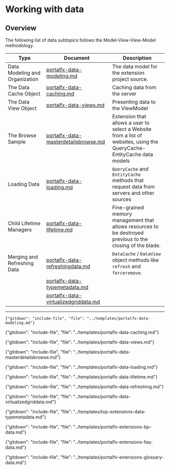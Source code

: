 
# Working with data

  ## Overview

The following list of data subtopics follows the Model-View-View-Model methodology.

| Type                             | Document                                                                     | Description |
| -------------------------------- | ---------------------------------------------------------------------------- | ---- |
| Data Modeling and Organization   | [portalfx-data-modeling.md](portalfx-data-modeling.md)                       | The data model for the extension project source. | 
| The Data Cache Object            | [portalfx-data-caching.md](portalfx-data-caching.md)                         | Caching data from the server |
| The Data View Object             | [portalfx-data-views.md](portalfx-data-views.md)                             | Presenting data to the ViewModel | 
| The Browse Sample | [portalfx-data-masterdetailsbrowse.md](portalfx-data-masterdetailsbrowse.md) | Extension that allows a user to select a Website from a list of websites, using the QueryCache-EntityCache data models | 
|  Loading Data | [portalfx-data-loading.md](portalfx-data-loading.md) | `QueryCache` and `EntityCache` methods that request data from servers and other sources  | 
| Child Lifetime Managers  | [portalfx-data-lifetime.md](portalfx-data-lifetime.md) | Fine-grained memory management that allows resources to be destroyed previous to the closing of the blade. | 
| Merging and Refreshing Data | [portalfx-data-refreshingdata.md](portalfx-data-refreshingdata.md) |   `DataCache` / `DataView` object methods like `refresh` and `forceremove`.  |
| |    [portalfx-data-typemetadata.md](portalfx-data-typemetadata.md) | |
|   | [portalfx-data-virtualizedgriddata.md](portalfx-data-virtualizedgriddata.md) |  | 

* * * 

    {"gitdown": "include-file", "file": "../templates/portalfx-data-modeling.md"}

   {"gitdown": "include-file", "file": "../templates/portalfx-data-caching.md"}

   {"gitdown": "include-file", "file": "../templates/portalfx-data-views.md"}

   {"gitdown": "include-file", "file": "../templates/portalfx-data-masterdetailsbrowse.md"}

   {"gitdown": "include-file", "file": "../templates/portalfx-data-loading.md"}

   {"gitdown": "include-file", "file": "../templates/portalfx-data-lifetime.md"}

   {"gitdown": "include-file", "file": "../templates/portalfx-data-refreshing.md"}

   {"gitdown": "include-file", "file": "../templates/portalfx-data-virtualizedgriddata.md"}

   {"gitdown": "include-file", "file": "../templates/top-extensions-data-typemetadata.md"}

   {"gitdown": "include-file", "file": "../templates/portalfx-extensions-bp-data.md"}

   {"gitdown": "include-file", "file": "../templates/portalfx-extensions-faq-data.md"}
   
   {"gitdown": "include-file", "file": "../templates/portalfx-extensions-glossary-data.md"}